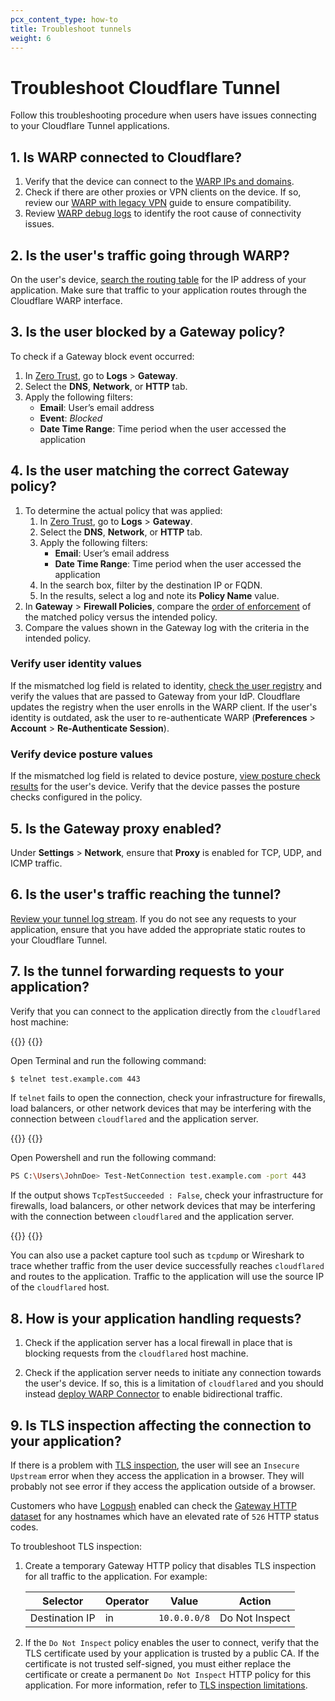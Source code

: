 ```yaml
---
pcx_content_type: how-to
title: Troubleshoot tunnels
weight: 6
---
```


# Troubleshoot Cloudflare Tunnel

Follow this troubleshooting procedure when users have issues connecting to your Cloudflare Tunnel applications.

## 1. Is WARP connected to Cloudflare?

1. Verify that the device can connect to the [WARP IPs and domains](/cloudflare-one/connections/connect-devices/warp/deployment/firewall/).
2. Check if there are other proxies or VPN clients on the device. If so, review our [WARP with legacy VPN](/cloudflare-one/connections/connect-devices/warp/deployment/vpn/) guide to ensure compatibility.
3. Review [WARP debug logs](/cloudflare-one/connections/connect-devices/warp/troubleshooting/common-issues/#unable-to-connect-warp) to identify the root cause of connectivity issues.

## 2. Is the user's traffic going through WARP?

On the user's device, [search the routing table](/cloudflare-one/connections/connect-devices/warp/configure-warp/route-traffic/warp-architecture/#routing-table) for the IP address of your application. Make sure that traffic to your application routes through the Cloudflare WARP interface.

## 3. Is the user blocked by a Gateway policy?

To check if a Gateway block event occurred:
  1. In [Zero Trust](https://one.dash.cloudflare.com/), go to **Logs** > **Gateway**.
  2. Select the **DNS**, **Network**, or **HTTP** tab.
  3. Apply the following filters:
      - **Email**: User’s email address
      - **Event**: _Blocked_
      - **Date Time Range**: Time period when the user accessed the application

## 4. Is the user matching the correct Gateway policy?

1. To determine the actual policy that was applied:
    1. In [Zero Trust](https://one.dash.cloudflare.com/), go to **Logs** > **Gateway**.
    2. Select the **DNS**, **Network**, or **HTTP** tab.
    3. Apply the following filters:
        - **Email**: User’s email address
        - **Date Time Range**: Time period when the user accessed the application
    4. In the search box, filter by the destination IP or FQDN.
    5. In the results, select a log and note its **Policy Name** value.
2. In **Gateway** > **Firewall Policies**, compare the [order of enforcement](/cloudflare-one/policies/gateway/order-of-enforcement/) of the matched policy versus the intended policy.
3. Compare the values shown in the Gateway log with the criteria in the intended policy.

### Verify user identity values

If the mismatched log field is related to identity, [check the user registry](/cloudflare-one/policies/gateway/identity-selectors/#view-a-users-identity) and verify the values that are passed to Gateway from your IdP. Cloudflare updates the registry when the user enrolls in the WARP client. If the user's identity is outdated, ask the user to re-authenticate WARP (**Preferences** > **Account** > **Re-Authenticate Session**).

### Verify device posture values

If the mismatched log field is related to device posture, [view posture check results](/cloudflare-one/identity/devices/#2-verify-device-posture-checks) for the user's device. Verify that the device passes the posture checks configured in the policy.

## 5. Is the Gateway proxy enabled?

Under **Settings** > **Network**, ensure that **Proxy** is enabled for TCP, UDP, and ICMP traffic.

## 6. Is the user's traffic reaching the tunnel?

[Review your tunnel log stream](/cloudflare-one/connections/connect-networks/monitor-tunnels/logs/#view-logs-on-your-local-machine). If you do not see any requests to your application, ensure that you have added the appropriate static routes to your Cloudflare Tunnel.

## 7. Is the tunnel forwarding requests to your application?

Verify that you can connect to the application directly from the `cloudflared` host machine:

{{<tabs labels="macOS and Linux | Windows">}}
{{<tab label="macos and linux" no-code="true">}}

Open Terminal and run the following command:

```sh
$ telnet test.example.com 443
```

If `telnet` fails to open the connection, check your infrastructure for firewalls, load balancers, or other network devices that may be interfering with the connection between `cloudflared` and the application server.

{{</tab>}}
{{<tab label="windows" no-code="true">}}

Open Powershell and run the following command:

```bash
PS C:\Users\JohnDoe> Test-NetConnection test.example.com -port 443
```

If the output shows `TcpTestSucceeded : False`, check your infrastructure for firewalls, load balancers, or other network devices that may be interfering with the connection between `cloudflared` and the application server.

{{</tab>}}
{{</tabs>}}

You can also use a packet capture tool such as `tcpdump` or Wireshark to trace whether traffic from the user device successfully reaches `cloudflared` and routes to the application. Traffic to the application will use the source IP of the `cloudflared` host.

## 8. How is your application handling requests?

1. Check if the application server has a local firewall in place that is blocking requests from the `cloudflared` host machine.

2. Check if the application server needs to initiate any connection towards the user's device. If so, this is a limitation of `cloudflared` and you should instead [deploy WARP Connector](/cloudflare-one/connections/connect-networks/private-net/warp-connector/) to enable bidirectional traffic.

## 9. Is TLS inspection affecting the connection to your application?

If there is a problem with [TLS inspection](/cloudflare-one/policies/gateway/http-policies/tls-decryption/), the user will see an `Insecure Upstream` error when they access the application in a browser. They will probably not see error if they access the application outside of a browser.

Customers who have [Logpush](/cloudflare-one/insights/logs/logpush/) enabled can check the [Gateway HTTP dataset](/logs/reference/log-fields/account/gateway_http/) for any hostnames which have an elevated rate of `526` HTTP status codes.

To troubleshoot TLS inspection:

1. Create a temporary Gateway HTTP policy that disables TLS inspection for all traffic to the application. For example:

    | Selector    | Operator | Value          | Action         |
    | ----------- | -------- | -------------- | -------------- |
    | Destination IP | in       | `10.0.0.0/8` | Do Not Inspect |

2. If the `Do Not Inspect` policy enables the user to connect, verify that the TLS certificate used by your application is trusted by a public CA. If the certificate is not trusted self-signed, you must either replace the certificate or create a permanent `Do Not Inspect` HTTP policy for this application. For more information, refer to [TLS inspection limitations](/cloudflare-one/policies/gateway/http-policies/tls-decryption/#limitations).
